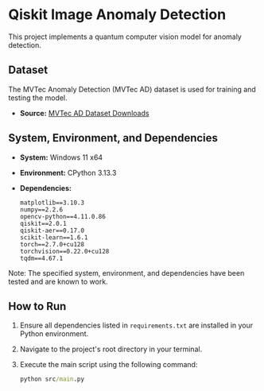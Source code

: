 # Qiskit Image Anomaly Detection

This project implements a quantum computer vision model for anomaly detection.

## Dataset

The MVTec Anomaly Detection (MVTec AD) dataset is used for training and testing the model.

- **Source:** [MVTec AD Dataset Downloads](https://www.mvtec.com/company/research/datasets/mvtec-ad/downloads)

## System, Environment, and Dependencies

- **System:** Windows 11 x64
- **Environment:** CPython 3.13.3
- **Dependencies:**

  ```text
  matplotlib==3.10.3
  numpy==2.2.6
  opencv-python==4.11.0.86
  qiskit==2.0.1
  qiskit-aer==0.17.0
  scikit-learn==1.6.1
  torch==2.7.0+cu128
  torchvision==0.22.0+cu128
  tqdm==4.67.1
  ```

Note: The specified system, environment, and dependencies have been tested and are known to work.

## How to Run

1. Ensure all dependencies listed in `requirements.txt` are installed in your Python environment.
2. Navigate to the project's root directory in your terminal.
3. Execute the main script using the following command:

   ```cmd
   python src/main.py
   ```
